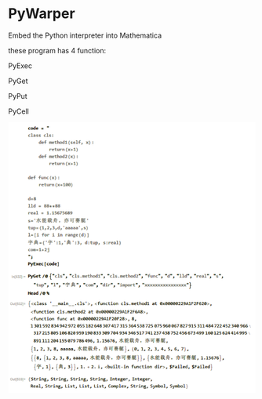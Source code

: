 # PyWarper
Embed the Python interpreter into Mathematica

these program has 4 function:

PyExec

PyGet

PyPut

PyCell


![image](https://github.com/haitunzaisaipao/PyWarper/blob/master/sdasdwqeqxzcxzc.png)
